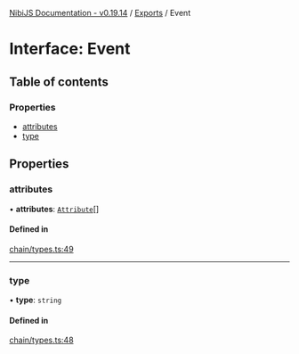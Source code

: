 [NibiJS Documentation - v0.19.14](../intro.md) / [Exports](../modules.md) / Event

# Interface: Event

## Table of contents

### Properties

- [attributes](Event.md#attributes)
- [type](Event.md#type)

## Properties

### attributes

• **attributes**: [`Attribute`](Attribute.md)[]

#### Defined in

[chain/types.ts:49](https://github.com/NibiruChain/ts-sdk/blob/6bec800/packages/nibijs/src/chain/types.ts#L49)

---

### type

• **type**: `string`

#### Defined in

[chain/types.ts:48](https://github.com/NibiruChain/ts-sdk/blob/6bec800/packages/nibijs/src/chain/types.ts#L48)
